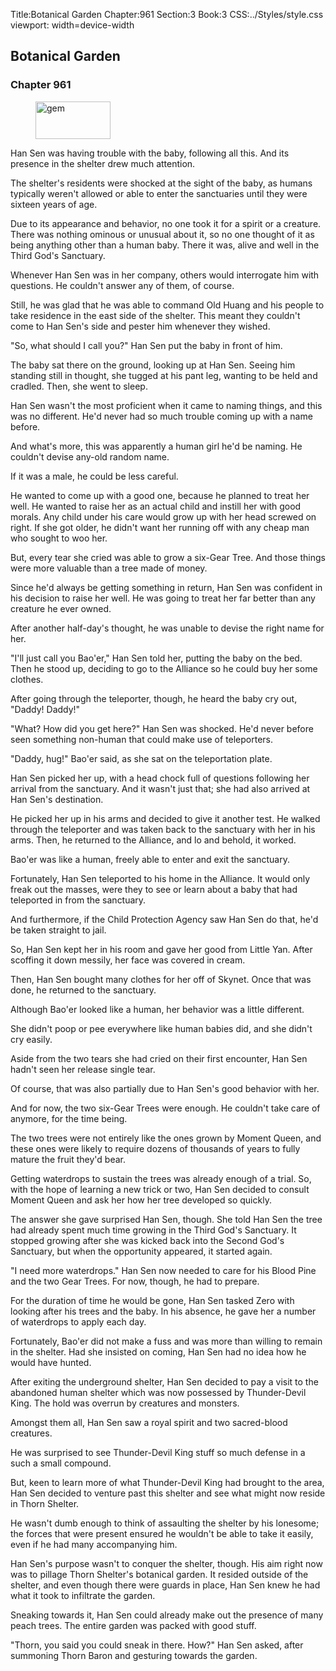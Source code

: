 Title:Botanical Garden 
Chapter:961 
Section:3 
Book:3 
CSS:../Styles/style.css 
viewport: width=device-width
  
## Botanical Garden
### Chapter 961 
<figure>
	<img src="../Images/gem.gif" alt="gem" id="gem" width="120" height="60" />
</figure>
  

  
  Han Sen was having trouble with the baby, following all this. And its presence in the shelter drew much attention.

The shelter's residents were shocked at the sight of the baby, as humans typically weren't allowed or able to enter the sanctuaries until they were sixteen years of age.

Due to its appearance and behavior, no one took it for a spirit or a creature. There was nothing ominous or unusual about it, so no one thought of it as being anything other than a human baby. There it was, alive and well in the Third God's Sanctuary.

Whenever Han Sen was in her company, others would interrogate him with questions. He couldn't answer any of them, of course.

Still, he was glad that he was able to command Old Huang and his people to take residence in the east side of the shelter. This meant they couldn't come to Han Sen's side and pester him whenever they wished.

"So, what should I call you?" Han Sen put the baby in front of him.

The baby sat there on the ground, looking up at Han Sen. Seeing him standing still in thought, she tugged at his pant leg, wanting to be held and cradled. Then, she went to sleep.

Han Sen wasn't the most proficient when it came to naming things, and this was no different. He'd never had so much trouble coming up with a name before.

And what's more, this was apparently a human girl he'd be naming. He couldn't devise any-old random name.

If it was a male, he could be less careful.

He wanted to come up with a good one, because he planned to treat her well. He wanted to raise her as an actual child and instill her with good morals. Any child under his care would grow up with her head screwed on right. If she got older, he didn't want her running off with any cheap man who sought to woo her.

But, every tear she cried was able to grow a six-Gear Tree. And those things were more valuable than a tree made of money.

Since he'd always be getting something in return, Han Sen was confident in his decision to raise her well. He was going to treat her far better than any creature he ever owned.

After another half-day's thought, he was unable to devise the right name for her.

"I'll just call you Bao'er," Han Sen told her, putting the baby on the bed. Then he stood up, deciding to go to the Alliance so he could buy her some clothes.

After going through the teleporter, though, he heard the baby cry out, "Daddy! Daddy!"

"What? How did you get here?" Han Sen was shocked. He'd never before seen something non-human that could make use of teleporters.

"Daddy, hug!" Bao'er said, as she sat on the teleportation plate.

Han Sen picked her up, with a head chock full of questions following her arrival from the sanctuary. And it wasn't just that; she had also arrived at Han Sen's destination.

He picked her up in his arms and decided to give it another test. He walked through the teleporter and was taken back to the sanctuary with her in his arms. Then, he returned to the Alliance, and lo and behold, it worked.

Bao'er was like a human, freely able to enter and exit the sanctuary.

Fortunately, Han Sen teleported to his home in the Alliance. It would only freak out the masses, were they to see or learn about a baby that had teleported in from the sanctuary.

And furthermore, if the Child Protection Agency saw Han Sen do that, he'd be taken straight to jail.

So, Han Sen kept her in his room and gave her good from Little Yan. After scoffing it down messily, her face was covered in cream.

Then, Han Sen bought many clothes for her off of Skynet. Once that was done, he returned to the sanctuary.

Although Bao'er looked like a human, her behavior was a little different.

She didn't poop or pee everywhere like human babies did, and she didn't cry easily.

Aside from the two tears she had cried on their first encounter, Han Sen hadn't seen her release single tear.

Of course, that was also partially due to Han Sen's good behavior with her.

And for now, the two six-Gear Trees were enough. He couldn't take care of anymore, for the time being.

The two trees were not entirely like the ones grown by Moment Queen, and these ones were likely to require dozens of thousands of years to fully mature the fruit they'd bear.

Getting waterdrops to sustain the trees was already enough of a trial. So, with the hope of learning a new trick or two, Han Sen decided to consult Moment Queen and ask her how her tree developed so quickly.

The answer she gave surprised Han Sen, though. She told Han Sen the tree had already spent much time growing in the Third God's Sanctuary. It stopped growing after she was kicked back into the Second God's Sanctuary, but when the opportunity appeared, it started again.

"I need more waterdrops." Han Sen now needed to care for his Blood Pine and the two Gear Trees. For now, though, he had to prepare.

For the duration of time he would be gone, Han Sen tasked Zero with looking after his trees and the baby. In his absence, he gave her a number of waterdrops to apply each day.

Fortunately, Bao'er did not make a fuss and was more than willing to remain in the shelter. Had she insisted on coming, Han Sen had no idea how he would have hunted.

After exiting the underground shelter, Han Sen decided to pay a visit to the abandoned human shelter which was now possessed by Thunder-Devil King. The hold was overrun by creatures and monsters.

Amongst them all, Han Sen saw a royal spirit and two sacred-blood creatures.

He was surprised to see Thunder-Devil King stuff so much defense in a such a small compound.

But, keen to learn more of what Thunder-Devil King had brought to the area, Han Sen decided to venture past this shelter and see what might now reside in Thorn Shelter.

He wasn't dumb enough to think of assaulting the shelter by his lonesome; the forces that were present ensured he wouldn't be able to take it easily, even if he had many accompanying him.

Han Sen's purpose wasn't to conquer the shelter, though. His aim right now was to pillage Thorn Shelter's botanical garden. It resided outside of the shelter, and even though there were guards in place, Han Sen knew he had what it took to infiltrate the garden.

Sneaking towards it, Han Sen could already make out the presence of many peach trees. The entire garden was packed with good stuff.

"Thorn, you said you could sneak in there. How?" Han Sen asked, after summoning Thorn Baron and gesturing towards the garden.
